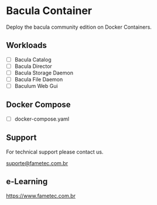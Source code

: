 # Bacula Container

Deploy the bacula community edition on Docker Containers. 

## Workloads

- [ ] Bacula Catalog
- [ ] Bacula Director
- [ ] Bacula Storage Daemon
- [ ] Bacula File Daemon
- [ ] Baculum Web Gui

## Docker Compose

- [ ] docker-compose.yaml

## Support

For technical support please contact us. 

suporte@fametec.com.br

## e-Learning 

https://www.fametec.com.br


